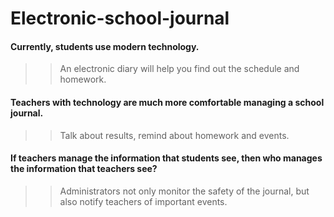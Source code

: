 # Electronic-school-journal

#### Currently, students use modern technology. 
>> An electronic diary will help you find out the schedule and homework.

#### Teachers with technology are much more comfortable managing a school journal.
>> Talk about results, remind about homework and events.

#### If teachers manage the information that students see, then who manages the information that teachers see?
>> Administrators not only monitor the safety of the journal, but also notify teachers of important events.
